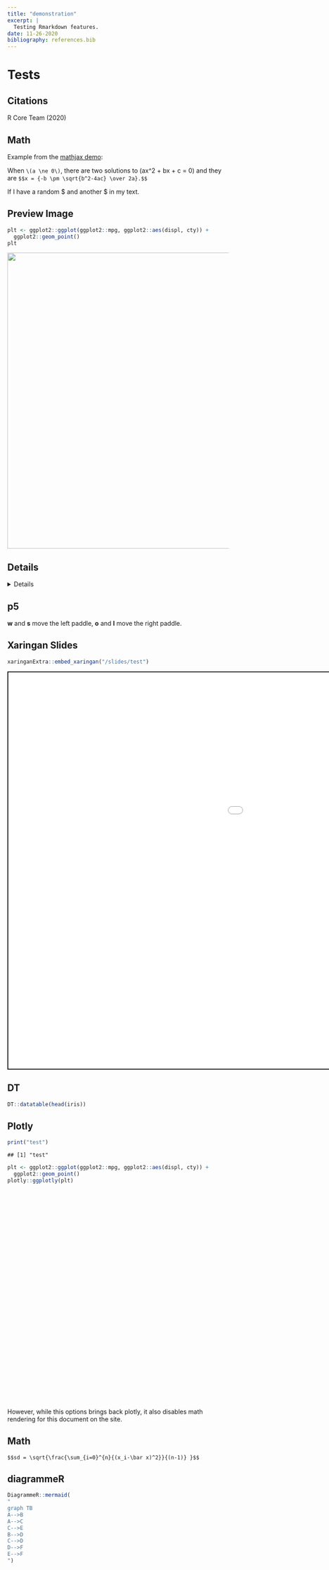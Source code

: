 ```yaml
---
title: "demonstration"
excerpt: |
  Testing Rmarkdown features.
date: 11-26-2020
bibliography: references.bib
---
```


<script src="{{< blogdown/postref >}}index_files/fitvids/fitvids.min.js"></script>
<script src="{{< blogdown/postref >}}index_files/htmlwidgets/htmlwidgets.js"></script>
<script src="{{< blogdown/postref >}}index_files/jquery/jquery.min.js"></script>
<link href="{{< blogdown/postref >}}index_files/datatables-css/datatables-crosstalk.css" rel="stylesheet" />
<script src="{{< blogdown/postref >}}index_files/datatables-binding/datatables.js"></script>
<link href="{{< blogdown/postref >}}index_files/dt-core/css/jquery.dataTables.min.css" rel="stylesheet" />
<link href="{{< blogdown/postref >}}index_files/dt-core/css/jquery.dataTables.extra.css" rel="stylesheet" />
<script src="{{< blogdown/postref >}}index_files/dt-core/js/jquery.dataTables.min.js"></script>
<link href="{{< blogdown/postref >}}index_files/crosstalk/css/crosstalk.css" rel="stylesheet" />
<script src="{{< blogdown/postref >}}index_files/crosstalk/js/crosstalk.min.js"></script>
<script src="{{< blogdown/postref >}}index_files/htmlwidgets/htmlwidgets.js"></script>
<script src="{{< blogdown/postref >}}index_files/plotly-binding/plotly.js"></script>
<script src="{{< blogdown/postref >}}index_files/typedarray/typedarray.min.js"></script>
<script src="{{< blogdown/postref >}}index_files/jquery/jquery.min.js"></script>
<link href="{{< blogdown/postref >}}index_files/crosstalk/css/crosstalk.css" rel="stylesheet" />
<script src="{{< blogdown/postref >}}index_files/crosstalk/js/crosstalk.min.js"></script>
<link href="{{< blogdown/postref >}}index_files/plotly-htmlwidgets-css/plotly-htmlwidgets.css" rel="stylesheet" />
<script src="{{< blogdown/postref >}}index_files/plotly-main/plotly-latest.min.js"></script>
<script src="{{< blogdown/postref >}}index_files/htmlwidgets/htmlwidgets.js"></script>
<script src="{{< blogdown/postref >}}index_files/d3/d3.min.js"></script>
<script src="{{< blogdown/postref >}}index_files/dagre/dagre-d3.min.js"></script>
<link href="{{< blogdown/postref >}}index_files/mermaid/dist/mermaid.css" rel="stylesheet" />
<script src="{{< blogdown/postref >}}index_files/mermaid/dist/mermaid.slim.min.js"></script>
<link href="{{< blogdown/postref >}}index_files/DiagrammeR-styles/styles.css" rel="stylesheet" />
<script src="{{< blogdown/postref >}}index_files/chromatography/chromatography.js"></script>
<script src="{{< blogdown/postref >}}index_files/DiagrammeR-binding/DiagrammeR.js"></script>

# Tests

## Citations

R Core Team (2020)

## Math

Example from the [mathjax demo](https://www.mathjax.org/#demo):

When `\(a \ne 0\)`, there are two solutions to (ax^2 + bx + c = 0) and they are
`$$x = {-b \pm \sqrt{b^2-4ac} \over 2a}.$$`

If I have a random \$ and another \$ in my text.

## Preview Image

``` r
plt <- ggplot2::ggplot(ggplot2::mpg, ggplot2::aes(displ, cty)) +
  ggplot2::geom_point()
plt
```

<img src="./featured-1.png" width="672" />

## Details

<details>

``` r
print("hello world")
```

    ## [1] "hello world"

</details>

## p5

<script src="https://cdnjs.cloudflare.com/ajax/libs/p5.js/0.7.1/p5.min.js"></script>
<script src="https://cdnjs.cloudflare.com/ajax/libs/p5.js/0.7.1/addons/p5.sound.min.js"></script>
<link rel="stylesheet" type="text/css" href="p5_style.css">
<script src="sketch.js"></script>
<script src="puck.js"></script>
<script src="paddle.js"></script>

**w** and **s** move the left paddle, **o** and **l** move the right paddle.

<div id="sketch-holder">

</div>

## Xaringan Slides

``` r
xaringanExtra::embed_xaringan("/slides/test")
```

<div class="shareagain" style="min-width:300px;margin:1em auto;">
<iframe src="/slides/test" width="1600" height="900" style="border:2px solid currentColor;" loading="lazy" allowfullscreen></iframe>
<script>fitvids('.shareagain', {players: 'iframe'});</script>
</div>

## DT

``` r
DT::datatable(head(iris))
```

<div id="htmlwidget-1" style="width:100%;height:auto;" class="datatables html-widget"></div>
<script type="application/json" data-for="htmlwidget-1">{"x":{"filter":"none","data":[["1","2","3","4","5","6"],[5.1,4.9,4.7,4.6,5,5.4],[3.5,3,3.2,3.1,3.6,3.9],[1.4,1.4,1.3,1.5,1.4,1.7],[0.2,0.2,0.2,0.2,0.2,0.4],["setosa","setosa","setosa","setosa","setosa","setosa"]],"container":"<table class=\"display\">\n  <thead>\n    <tr>\n      <th> <\/th>\n      <th>Sepal.Length<\/th>\n      <th>Sepal.Width<\/th>\n      <th>Petal.Length<\/th>\n      <th>Petal.Width<\/th>\n      <th>Species<\/th>\n    <\/tr>\n  <\/thead>\n<\/table>","options":{"columnDefs":[{"className":"dt-right","targets":[1,2,3,4]},{"orderable":false,"targets":0}],"order":[],"autoWidth":false,"orderClasses":false}},"evals":[],"jsHooks":[]}</script>

## Plotly

``` r
print("test")
```

    ## [1] "test"

``` r
plt <- ggplot2::ggplot(ggplot2::mpg, ggplot2::aes(displ, cty)) +
  ggplot2::geom_point()
plotly::ggplotly(plt)
```

<div id="htmlwidget-2" style="width:672px;height:480px;" class="plotly html-widget"></div>
<script type="application/json" data-for="htmlwidget-2">{"x":{"data":[{"x":[1.8,1.8,2,2,2.8,2.8,3.1,1.8,1.8,2,2,2.8,2.8,3.1,3.1,2.8,3.1,4.2,5.3,5.3,5.3,5.7,6,5.7,5.7,6.2,6.2,7,5.3,5.3,5.7,6.5,2.4,2.4,3.1,3.5,3.6,2.4,3,3.3,3.3,3.3,3.3,3.3,3.8,3.8,3.8,4,3.7,3.7,3.9,3.9,4.7,4.7,4.7,5.2,5.2,3.9,4.7,4.7,4.7,5.2,5.7,5.9,4.7,4.7,4.7,4.7,4.7,4.7,5.2,5.2,5.7,5.9,4.6,5.4,5.4,4,4,4,4,4.6,5,4.2,4.2,4.6,4.6,4.6,5.4,5.4,3.8,3.8,4,4,4.6,4.6,4.6,4.6,5.4,1.6,1.6,1.6,1.6,1.6,1.8,1.8,1.8,2,2.4,2.4,2.4,2.4,2.5,2.5,3.3,2,2,2,2,2.7,2.7,2.7,3,3.7,4,4.7,4.7,4.7,5.7,6.1,4,4.2,4.4,4.6,5.4,5.4,5.4,4,4,4.6,5,2.4,2.4,2.5,2.5,3.5,3.5,3,3,3.5,3.3,3.3,4,5.6,3.1,3.8,3.8,3.8,5.3,2.5,2.5,2.5,2.5,2.5,2.5,2.2,2.2,2.5,2.5,2.5,2.5,2.5,2.5,2.7,2.7,3.4,3.4,4,4.7,2.2,2.2,2.4,2.4,3,3,3.5,2.2,2.2,2.4,2.4,3,3,3.3,1.8,1.8,1.8,1.8,1.8,4.7,5.7,2.7,2.7,2.7,3.4,3.4,4,4,2,2,2,2,2.8,1.9,2,2,2,2,2.5,2.5,2.8,2.8,1.9,1.9,2,2,2.5,2.5,1.8,1.8,2,2,2.8,2.8,3.6],"y":[18,21,20,21,16,18,18,18,16,20,19,15,17,17,15,15,17,16,14,11,14,13,12,16,15,16,15,15,14,11,11,14,19,22,18,18,17,18,17,16,16,17,17,11,15,15,16,16,15,14,13,14,14,14,9,11,11,13,13,9,13,11,13,11,12,9,13,13,12,9,11,11,13,11,11,11,12,14,15,14,13,13,13,14,14,13,13,13,11,13,18,18,17,16,15,15,15,15,14,28,24,25,23,24,26,25,24,21,18,18,21,21,18,18,19,19,19,20,20,17,16,17,17,15,15,14,9,14,13,11,11,12,12,11,11,11,12,14,13,13,13,21,19,23,23,19,19,18,19,19,14,15,14,12,18,16,17,18,16,18,18,20,19,20,18,21,19,19,19,20,20,19,20,15,16,15,15,16,14,21,21,21,21,18,18,19,21,21,21,22,18,18,18,24,24,26,28,26,11,13,15,16,17,15,15,15,16,21,19,21,22,17,33,21,19,22,21,21,21,16,17,35,29,21,19,20,20,21,18,19,21,16,18,17],"text":["displ: 1.8<br />cty: 18","displ: 1.8<br />cty: 21","displ: 2.0<br />cty: 20","displ: 2.0<br />cty: 21","displ: 2.8<br />cty: 16","displ: 2.8<br />cty: 18","displ: 3.1<br />cty: 18","displ: 1.8<br />cty: 18","displ: 1.8<br />cty: 16","displ: 2.0<br />cty: 20","displ: 2.0<br />cty: 19","displ: 2.8<br />cty: 15","displ: 2.8<br />cty: 17","displ: 3.1<br />cty: 17","displ: 3.1<br />cty: 15","displ: 2.8<br />cty: 15","displ: 3.1<br />cty: 17","displ: 4.2<br />cty: 16","displ: 5.3<br />cty: 14","displ: 5.3<br />cty: 11","displ: 5.3<br />cty: 14","displ: 5.7<br />cty: 13","displ: 6.0<br />cty: 12","displ: 5.7<br />cty: 16","displ: 5.7<br />cty: 15","displ: 6.2<br />cty: 16","displ: 6.2<br />cty: 15","displ: 7.0<br />cty: 15","displ: 5.3<br />cty: 14","displ: 5.3<br />cty: 11","displ: 5.7<br />cty: 11","displ: 6.5<br />cty: 14","displ: 2.4<br />cty: 19","displ: 2.4<br />cty: 22","displ: 3.1<br />cty: 18","displ: 3.5<br />cty: 18","displ: 3.6<br />cty: 17","displ: 2.4<br />cty: 18","displ: 3.0<br />cty: 17","displ: 3.3<br />cty: 16","displ: 3.3<br />cty: 16","displ: 3.3<br />cty: 17","displ: 3.3<br />cty: 17","displ: 3.3<br />cty: 11","displ: 3.8<br />cty: 15","displ: 3.8<br />cty: 15","displ: 3.8<br />cty: 16","displ: 4.0<br />cty: 16","displ: 3.7<br />cty: 15","displ: 3.7<br />cty: 14","displ: 3.9<br />cty: 13","displ: 3.9<br />cty: 14","displ: 4.7<br />cty: 14","displ: 4.7<br />cty: 14","displ: 4.7<br />cty:  9","displ: 5.2<br />cty: 11","displ: 5.2<br />cty: 11","displ: 3.9<br />cty: 13","displ: 4.7<br />cty: 13","displ: 4.7<br />cty:  9","displ: 4.7<br />cty: 13","displ: 5.2<br />cty: 11","displ: 5.7<br />cty: 13","displ: 5.9<br />cty: 11","displ: 4.7<br />cty: 12","displ: 4.7<br />cty:  9","displ: 4.7<br />cty: 13","displ: 4.7<br />cty: 13","displ: 4.7<br />cty: 12","displ: 4.7<br />cty:  9","displ: 5.2<br />cty: 11","displ: 5.2<br />cty: 11","displ: 5.7<br />cty: 13","displ: 5.9<br />cty: 11","displ: 4.6<br />cty: 11","displ: 5.4<br />cty: 11","displ: 5.4<br />cty: 12","displ: 4.0<br />cty: 14","displ: 4.0<br />cty: 15","displ: 4.0<br />cty: 14","displ: 4.0<br />cty: 13","displ: 4.6<br />cty: 13","displ: 5.0<br />cty: 13","displ: 4.2<br />cty: 14","displ: 4.2<br />cty: 14","displ: 4.6<br />cty: 13","displ: 4.6<br />cty: 13","displ: 4.6<br />cty: 13","displ: 5.4<br />cty: 11","displ: 5.4<br />cty: 13","displ: 3.8<br />cty: 18","displ: 3.8<br />cty: 18","displ: 4.0<br />cty: 17","displ: 4.0<br />cty: 16","displ: 4.6<br />cty: 15","displ: 4.6<br />cty: 15","displ: 4.6<br />cty: 15","displ: 4.6<br />cty: 15","displ: 5.4<br />cty: 14","displ: 1.6<br />cty: 28","displ: 1.6<br />cty: 24","displ: 1.6<br />cty: 25","displ: 1.6<br />cty: 23","displ: 1.6<br />cty: 24","displ: 1.8<br />cty: 26","displ: 1.8<br />cty: 25","displ: 1.8<br />cty: 24","displ: 2.0<br />cty: 21","displ: 2.4<br />cty: 18","displ: 2.4<br />cty: 18","displ: 2.4<br />cty: 21","displ: 2.4<br />cty: 21","displ: 2.5<br />cty: 18","displ: 2.5<br />cty: 18","displ: 3.3<br />cty: 19","displ: 2.0<br />cty: 19","displ: 2.0<br />cty: 19","displ: 2.0<br />cty: 20","displ: 2.0<br />cty: 20","displ: 2.7<br />cty: 17","displ: 2.7<br />cty: 16","displ: 2.7<br />cty: 17","displ: 3.0<br />cty: 17","displ: 3.7<br />cty: 15","displ: 4.0<br />cty: 15","displ: 4.7<br />cty: 14","displ: 4.7<br />cty:  9","displ: 4.7<br />cty: 14","displ: 5.7<br />cty: 13","displ: 6.1<br />cty: 11","displ: 4.0<br />cty: 11","displ: 4.2<br />cty: 12","displ: 4.4<br />cty: 12","displ: 4.6<br />cty: 11","displ: 5.4<br />cty: 11","displ: 5.4<br />cty: 11","displ: 5.4<br />cty: 12","displ: 4.0<br />cty: 14","displ: 4.0<br />cty: 13","displ: 4.6<br />cty: 13","displ: 5.0<br />cty: 13","displ: 2.4<br />cty: 21","displ: 2.4<br />cty: 19","displ: 2.5<br />cty: 23","displ: 2.5<br />cty: 23","displ: 3.5<br />cty: 19","displ: 3.5<br />cty: 19","displ: 3.0<br />cty: 18","displ: 3.0<br />cty: 19","displ: 3.5<br />cty: 19","displ: 3.3<br />cty: 14","displ: 3.3<br />cty: 15","displ: 4.0<br />cty: 14","displ: 5.6<br />cty: 12","displ: 3.1<br />cty: 18","displ: 3.8<br />cty: 16","displ: 3.8<br />cty: 17","displ: 3.8<br />cty: 18","displ: 5.3<br />cty: 16","displ: 2.5<br />cty: 18","displ: 2.5<br />cty: 18","displ: 2.5<br />cty: 20","displ: 2.5<br />cty: 19","displ: 2.5<br />cty: 20","displ: 2.5<br />cty: 18","displ: 2.2<br />cty: 21","displ: 2.2<br />cty: 19","displ: 2.5<br />cty: 19","displ: 2.5<br />cty: 19","displ: 2.5<br />cty: 20","displ: 2.5<br />cty: 20","displ: 2.5<br />cty: 19","displ: 2.5<br />cty: 20","displ: 2.7<br />cty: 15","displ: 2.7<br />cty: 16","displ: 3.4<br />cty: 15","displ: 3.4<br />cty: 15","displ: 4.0<br />cty: 16","displ: 4.7<br />cty: 14","displ: 2.2<br />cty: 21","displ: 2.2<br />cty: 21","displ: 2.4<br />cty: 21","displ: 2.4<br />cty: 21","displ: 3.0<br />cty: 18","displ: 3.0<br />cty: 18","displ: 3.5<br />cty: 19","displ: 2.2<br />cty: 21","displ: 2.2<br />cty: 21","displ: 2.4<br />cty: 21","displ: 2.4<br />cty: 22","displ: 3.0<br />cty: 18","displ: 3.0<br />cty: 18","displ: 3.3<br />cty: 18","displ: 1.8<br />cty: 24","displ: 1.8<br />cty: 24","displ: 1.8<br />cty: 26","displ: 1.8<br />cty: 28","displ: 1.8<br />cty: 26","displ: 4.7<br />cty: 11","displ: 5.7<br />cty: 13","displ: 2.7<br />cty: 15","displ: 2.7<br />cty: 16","displ: 2.7<br />cty: 17","displ: 3.4<br />cty: 15","displ: 3.4<br />cty: 15","displ: 4.0<br />cty: 15","displ: 4.0<br />cty: 16","displ: 2.0<br />cty: 21","displ: 2.0<br />cty: 19","displ: 2.0<br />cty: 21","displ: 2.0<br />cty: 22","displ: 2.8<br />cty: 17","displ: 1.9<br />cty: 33","displ: 2.0<br />cty: 21","displ: 2.0<br />cty: 19","displ: 2.0<br />cty: 22","displ: 2.0<br />cty: 21","displ: 2.5<br />cty: 21","displ: 2.5<br />cty: 21","displ: 2.8<br />cty: 16","displ: 2.8<br />cty: 17","displ: 1.9<br />cty: 35","displ: 1.9<br />cty: 29","displ: 2.0<br />cty: 21","displ: 2.0<br />cty: 19","displ: 2.5<br />cty: 20","displ: 2.5<br />cty: 20","displ: 1.8<br />cty: 21","displ: 1.8<br />cty: 18","displ: 2.0<br />cty: 19","displ: 2.0<br />cty: 21","displ: 2.8<br />cty: 16","displ: 2.8<br />cty: 18","displ: 3.6<br />cty: 17"],"type":"scatter","mode":"markers","marker":{"autocolorscale":false,"color":"rgba(0,0,0,1)","opacity":1,"size":5.66929133858268,"symbol":"circle","line":{"width":1.88976377952756,"color":"rgba(0,0,0,1)"}},"hoveron":"points","showlegend":false,"xaxis":"x","yaxis":"y","hoverinfo":"text","frame":null}],"layout":{"margin":{"t":26.2283105022831,"r":7.30593607305936,"b":40.1826484018265,"l":37.2602739726027},"plot_bgcolor":"rgba(235,235,235,1)","paper_bgcolor":"rgba(255,255,255,1)","font":{"color":"rgba(0,0,0,1)","family":"","size":14.6118721461187},"xaxis":{"domain":[0,1],"automargin":true,"type":"linear","autorange":false,"range":[1.33,7.27],"tickmode":"array","ticktext":["2","3","4","5","6","7"],"tickvals":[2,3,4,5,6,7],"categoryorder":"array","categoryarray":["2","3","4","5","6","7"],"nticks":null,"ticks":"outside","tickcolor":"rgba(51,51,51,1)","ticklen":3.65296803652968,"tickwidth":0.66417600664176,"showticklabels":true,"tickfont":{"color":"rgba(77,77,77,1)","family":"","size":11.689497716895},"tickangle":-0,"showline":false,"linecolor":null,"linewidth":0,"showgrid":true,"gridcolor":"rgba(255,255,255,1)","gridwidth":0.66417600664176,"zeroline":false,"anchor":"y","title":{"text":"displ","font":{"color":"rgba(0,0,0,1)","family":"","size":14.6118721461187}},"hoverformat":".2f"},"yaxis":{"domain":[0,1],"automargin":true,"type":"linear","autorange":false,"range":[7.7,36.3],"tickmode":"array","ticktext":["10","15","20","25","30","35"],"tickvals":[10,15,20,25,30,35],"categoryorder":"array","categoryarray":["10","15","20","25","30","35"],"nticks":null,"ticks":"outside","tickcolor":"rgba(51,51,51,1)","ticklen":3.65296803652968,"tickwidth":0.66417600664176,"showticklabels":true,"tickfont":{"color":"rgba(77,77,77,1)","family":"","size":11.689497716895},"tickangle":-0,"showline":false,"linecolor":null,"linewidth":0,"showgrid":true,"gridcolor":"rgba(255,255,255,1)","gridwidth":0.66417600664176,"zeroline":false,"anchor":"x","title":{"text":"cty","font":{"color":"rgba(0,0,0,1)","family":"","size":14.6118721461187}},"hoverformat":".2f"},"shapes":[{"type":"rect","fillcolor":null,"line":{"color":null,"width":0,"linetype":[]},"yref":"paper","xref":"paper","x0":0,"x1":1,"y0":0,"y1":1}],"showlegend":false,"legend":{"bgcolor":"rgba(255,255,255,1)","bordercolor":"transparent","borderwidth":1.88976377952756,"font":{"color":"rgba(0,0,0,1)","family":"","size":11.689497716895}},"hovermode":"closest","barmode":"relative"},"config":{"doubleClick":"reset","showSendToCloud":false},"source":"A","attrs":{"102932800b24e":{"x":{},"y":{},"type":"scatter"}},"cur_data":"102932800b24e","visdat":{"102932800b24e":["function (y) ","x"]},"highlight":{"on":"plotly_click","persistent":false,"dynamic":false,"selectize":false,"opacityDim":0.2,"selected":{"opacity":1},"debounce":0},"shinyEvents":["plotly_hover","plotly_click","plotly_selected","plotly_relayout","plotly_brushed","plotly_brushing","plotly_clickannotation","plotly_doubleclick","plotly_deselect","plotly_afterplot","plotly_sunburstclick"],"base_url":"https://plot.ly"},"evals":[],"jsHooks":[]}</script>

However, while this options brings back plotly,
it also disables math rendering for this document on the site.

## Math

`$$sd = \sqrt{\frac{\sum_{i=0}^{n}{(x_i-\bar x)^2}}{(n-1)} }$$`

## diagrammeR

``` r
DiagrammeR::mermaid(
"
graph TB
A-->B
A-->C
C-->E
B-->D
C-->D
D-->F
E-->F
")
```

<div id="htmlwidget-3" style="width:672px;height:480px;" class="DiagrammeR html-widget"></div>
<script type="application/json" data-for="htmlwidget-3">{"x":{"diagram":"\ngraph TB\nA-->B\nA-->C\nC-->E\nB-->D\nC-->D\nD-->F\nE-->F\n"},"evals":[],"jsHooks":[]}</script>

<div id="refs" class="references csl-bib-body hanging-indent">

<div id="ref-rcoreteamLanguageEnvironmentStatistical2020" class="csl-entry">

R Core Team. 2020. *R: A Language and Environment for Statistical Computing*. Vienna, Austria: R Foundation for Statistical Computing.

</div>

</div>
